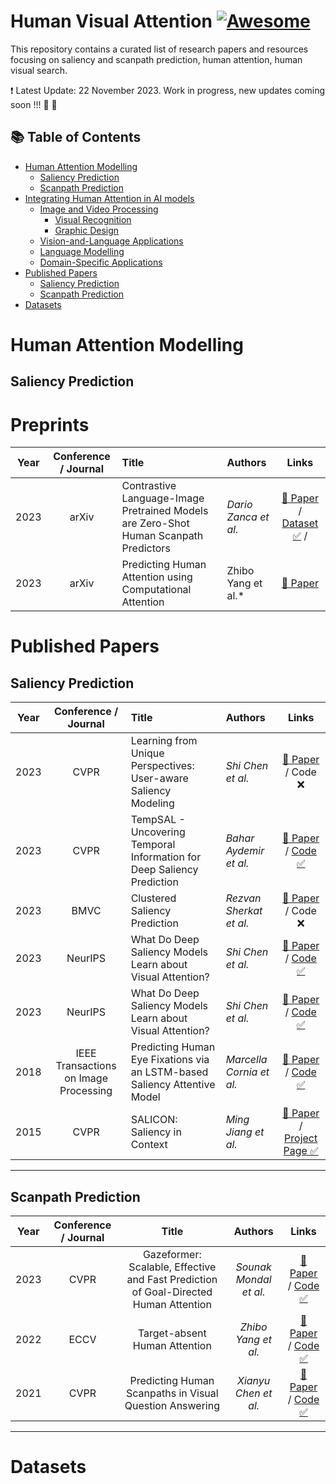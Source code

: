 # Human Visual Attention [![Awesome](https://awesome.re/badge.svg)](https://awesome.re)
This repository contains a curated list of research papers and resources focusing on saliency and scanpath prediction, human attention, human visual search.


❗ Latest Update: 22 November 2023. Work in progress, new updates coming soon !!! :construction: :construction:

## 📚 Table of Contents
- [Human Attention Modelling](#humanattentionmodelling)
    - [Saliency Prediction](#saliencyprediction)
    - [Scanpath Prediction](#scanpathprediction)
- [Integrating Human Attention in AI models](#humanattentioninaimodels)
    - [Image and Video Processing](#imageandvideoprocessing)
        - [Visual Recognition](#graphicdesign)
        - [Graphic Design](graphicdesign)
    - [Vision-and-Language Applications](#visionandlanguage)
    - [Language Modelling](#languagemodelling)
    - [Domain-Specific Applications](#domainspecific)
- [Published Papers](#published-papers)
  - [Saliency Prediction](#saliency-prediction)
  - [Scanpath Prediction](#scanpath-prediction)
- [Datasets](#datasets)

# Human Attention Modelling
## Saliency Prediction

# Preprints
| **Year** | **Conference / Journal** | **Title**                                           | **Authors**          | **Links** |
|:--------:|:--------------:|:----------------------------------------------------|:---------------------|:---------:|
|   2023   |      arXiv      | Contrastive Language-Image Pretrained Models are Zero-Shot Human Scanpath Predictors | *Dario Zanca et al.*    | [📄 Paper](https://arxiv.org/abs/2305.12380) / [Dataset ✅](https://github.com/mad-lab-fau/CapMIT1003) / 
|   2023   |      arXiv      | Predicting Human Attention using Computational Attention | Zhibo Yang et al.*    | [📄 Paper](https://arxiv.org/abs/2303.09383)

# Published Papers
## Saliency Prediction
| **Year** | **Conference / Journal** | **Title**                                           | **Authors**          | **Links** |
|:--------:|:--------------:|:----------------------------------------------------|:---------------------|:---------:|
|   2023   |      CVPR      | Learning from Unique Perspectives: User-aware Saliency Modeling | *Shi Chen et al.*    | [📄 Paper](https://openaccess.thecvf.com//content/CVPR2023/papers/Chen_Learning_From_Unique_Perspectives_User-Aware_Saliency_Modeling_CVPR_2023_paper.pdf) / Code ❌ 
|   2023   |      CVPR      | TempSAL - Uncovering Temporal Information for Deep Saliency Prediction | *Bahar Aydemir et al.*    | [📄 Paper](https://arxiv.org/abs/2301.02315) / [Code ✅](https://github.com/IVRL/Tempsal)
|   2023   |      BMVC      | Clustered Saliency Prediction | *Rezvan Sherkat et al.*    | [📄 Paper](https://arxiv.org/abs/2207.02205) / Code ❌
|   2023   |      NeurIPS      | What Do Deep Saliency Models Learn about Visual Attention? | *Shi Chen et al.*    | [📄 Paper](https://arxiv.org/abs/2310.09679) / [Code ✅](https://github.com/szzexpoi/saliency_analysis)
|   2023   |      NeurIPS      | What Do Deep Saliency Models Learn about Visual Attention? | *Shi Chen et al.*    | [📄 Paper](https://arxiv.org/abs/2310.09679) / [Code ✅](https://github.com/szzexpoi/saliency_analysis)
|   2018   |      IEEE Transactions on Image Processing      | Predicting Human Eye Fixations via an LSTM-based Saliency Attentive Model | *Marcella Cornia et al.*    | [📄 Paper](https://arxiv.org/pdf/1611.09571.pdf) / [Code ✅](https://github.com/marcellacornia/sam)
|   2015   |      CVPR      | SALICON: Saliency in Context | *Ming Jiang et al.*    | [📄 Paper](https://www-users.cse.umn.edu/~qzhao/publications/pdf/salicon_cvpr15.pdf) / [Project Page ✅](http://salicon.net/)


---

## Scanpath Prediction
| **Year** | **Conference / Journal** | **Title** | **Authors** | **Links** |
|:--------:|:--------------:|:---------:|:-----------:|:---------:|
|   2023   |      CVPR      | Gazeformer: Scalable, Effective and Fast Prediction of Goal-Directed Human Attention | *Sounak Mondal et al.*    | [📄 Paper](https://arxiv.org/abs/2303.15274) / [Code ✅](https://github.com/cvlab-stonybrook/Gazeformer/)
|   2022   |      ECCV      | Target-absent Human Attention | *Zhibo Yang et al.*    | [📄 Paper](https://arxiv.org/abs/2207.01166) / [Code ✅](https://github.com/cvlab-stonybrook/Target-absent-Human-Attention)
|   2021   |      CVPR      | Predicting Human Scanpaths in Visual Question Answering | *Xianyu Chen et al.*    | [📄 Paper](https://openaccess.thecvf.com/content/CVPR2021/papers/Chen_Predicting_Human_Scanpaths_in_Visual_Question_Answering_CVPR_2021_paper.pdf) / [Code ✅](https://github.com/chenxy99/Scanpaths)


---

# Datasets



